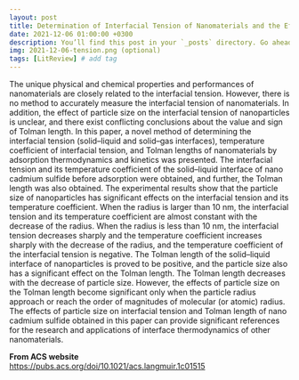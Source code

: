 ```yaml
---
layout: post
title: Determination of Interfacial Tension of Nanomaterials and the Effect of Particle Size on Interfacial Tension
date: 2021-12-06 01:00:00 +0300
description: You’ll find this post in your `_posts` directory. Go ahead and edit it and re-build the site to see your changes. # Add post description (optional)
img: 2021-12-06-tension.png (optional)
tags: [LitReview] # add tag
---
```


The unique physical and chemical properties and performances of nanomaterials are closely related to the interfacial tension. However, there is no method to accurately measure the interfacial tension of nanomaterials. In addition, the effect of particle size on the interfacial tension of nanoparticles is unclear, and there exist conflicting conclusions about the value and sign of Tolman length. In this paper, a novel method of determining the interfacial tension (solid–liquid and solid–gas interfaces), temperature coefficient of interfacial tension, and Tolman lengths of nanomaterials by adsorption thermodynamics and kinetics was presented. The interfacial tension and its temperature coefficient of the solid–liquid interface of nano cadmium sulfide before adsorption were obtained, and further, the Tolman length was also obtained. The experimental results show that the particle size of nanoparticles has significant effects on the interfacial tension and its temperature coefficient. When the radius is larger than 10 nm, the interfacial tension and its temperature coefficient are almost constant with the decrease of the radius. When the radius is less than 10 nm, the interfacial tension decreases sharply and the temperature coefficient increases sharply with the decrease of the radius, and the temperature coefficient of the interfacial tension is negative. The Tolman length of the solid–liquid interface of nanoparticles is proved to be positive, and the particle size also has a significant effect on the Tolman length. The Tolman length decreases with the decrease of particle size. However, the effects of particle size on the Tolman length become significant only when the particle radius approach or reach the order of magnitudes of molecular (or atomic) radius. The effects of particle size on interfacial tension and Tolman length of nano cadmium sulfide obtained in this paper can provide significant references for the research and applications of interface thermodynamics of other nanomaterials.

**From ACS website**  
https://pubs.acs.org/doi/10.1021/acs.langmuir.1c01515


